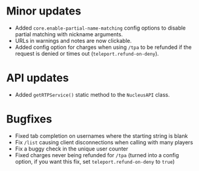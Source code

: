 # Minor updates

* Added `core.enable-partial-name-matching` config options to disable partial matching with nickname arguments.
* URLs in warnings and notes are now clickable.
* Added config option for charges when using `/tpa` to be refunded if the request is denied or times out (`teleport.refund-on-deny`).

# API updates

* Added `getRTPService()` static method to the `NucleusAPI` class.

# Bugfixes

* Fixed tab completion on usernames where the starting string is blank
* Fix `/list` causing client disconnections when calling with many players
* Fix a buggy check in the unique user counter
* Fixed charges never being refunded for `/tpa` (turned into a config option, if you want this fix, set `teleport.refund-on-deny` to `true`)